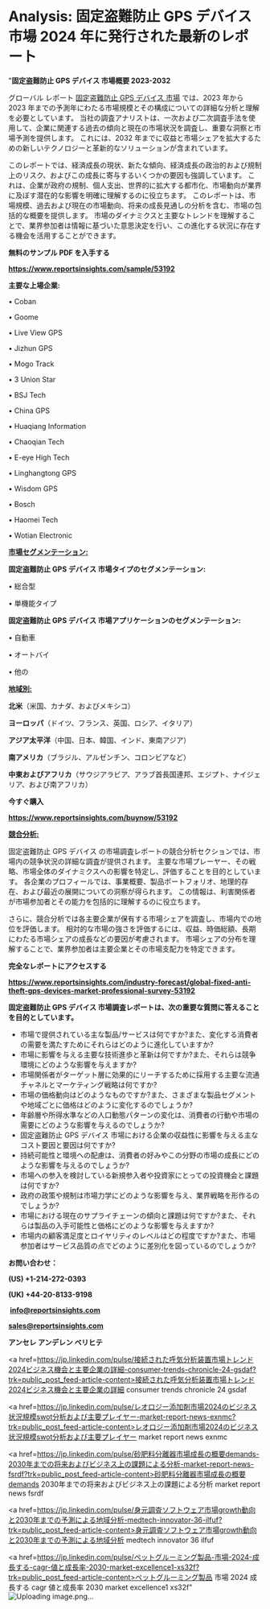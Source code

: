 # Analysis: 固定盗難防止 GPS デバイス市場 2024 年に発行された最新のレポート

"<strong>固定盗難防止 GPS デバイス 市場概要 2023-2032</strong>

グローバル レポート <a href=https://www.reportsinsights.com/sample/53192>固定盗難防止 GPS デバイス 市場</a> では、2023 年から 2023 年までの予測年にわたる市場規模とその構成についての詳細な分析と理解を必要としています。 当社の調査アナリストは、一次および二次調査手法を使用して、企業に関連する過去の傾向と現在の市場状況を調査し、重要な洞察と市場予測を提供します。 これには、2032 年までに収益と市場シェアを拡大​​するための新しいテクノロジーと革新的なソリューションが含まれています。

このレポートでは、経済成長の現状、新たな傾向、経済成長の政治的および規制上のリスク、およびこの成長に寄与するいくつかの要因も強調しています。 これは、企業が政府の規制、個人支出、世界的に拡大する都市化、市場動向が業界に及ぼす潜在的な影響を明確に理解するのに役立ちます。 このレポートは、市場規模、過去および現在の市場動向、将来の成長見通しの分析を含む、市場の包括的な概要を提供します。 市場のダイナミクスと主要なトレンドを理解することで、業界参加者は情報に基づいた意思決定を行い、この進化する状況に存在する機会を活用することができます。

<strong><b>無料のサンプル PDF を入手する</b></strong>

<a href=https://www.reportsinsights.com/sample/53192><strong><u>https://www.reportsinsights.com/sample/53192</u></strong></a>

<strong>主要な上場企業:</strong>

• Coban

• Goome

• Live View GPS

• Jizhun GPS

• Mogo Track

• 3 Union Star

• BSJ Tech

• China GPS

• Huaqiang Information

• Chaoqian Tech

• E-eye High Tech

• Linghangtong GPS

• Wisdom GPS

• Bosch

• Haomei Tech

• Wotian Electronic

<strong><u>市場セグメンテーション</u></strong><strong><u>:</u></strong>

<strong>固定盗難防止 GPS デバイス 市場タイプのセグメンテーション:</strong>

• 総合型

• 単機能タイプ

<strong>固定盗難防止 GPS デバイス 市場アプリケーションのセグメンテーション:</strong>

• 自動車

• オートバイ

• 他の

<strong><u>地域別</u></strong><strong><u>:</u></strong>

<strong>北米</strong>（米国、カナダ、およびメキシコ）

<strong>ヨーロッパ</strong>（ドイツ、フランス、英国、ロシア、イタリア）

<strong>アジア太平洋</strong>（中国、日本、韓国、インド、東南アジア）

<strong>南アメリカ</strong>（ブラジル、アルゼンチン、コロンビアなど）

<strong>中東およびアフリカ</strong>（サウジアラビア、アラブ首長国連邦、エジプト、ナイジェリア、および南アフリカ）

<strong>今すぐ購入</strong>

<a href=https://www.reportsinsights.com/buynow/53192><strong><u>https://www.reportsinsights.com/buynow/53192</u></strong></a>

<strong><u>競合分析:</u></strong>

固定盗難防止 GPS デバイス の市場調査レポートの競合分析セクションでは、市場内の競争状況の詳細な調査が提供されます。 主要な市場プレーヤー、その戦略、市場全体のダイナミクスへの影響を特定し、評価することを目的としています。 各企業のプロフィールでは、事業概要、製品ポートフォリオ、地理的存在、および最近の展開についての洞察が得られます。 この情報は、利害関係者が市場参加者とその能力を包括的に理解するのに役立ちます。

さらに、競合分析では各主要企業が保有する市場シェアを調査し、市場内での地位を評価します。 相対的な市場の強さを評価するには、収益、時価総額、長期にわたる市場シェアの成長などの要因が考慮されます。 市場シェアの分布を理解することで、業界参加者は主要企業とその市場支配力を特定できます。

<strong>完全なレポートにアクセスする</strong>

<a href=https://www.reportsinsights.com/industry-forecast/global-fixed-anti-theft-gps-devices-market-professional-survey-53192><strong><u><b>https://www.reportsinsights.com/industry-forecast/global-fixed-anti-theft-gps-devices-market-professional-survey-53192</b></u></strong></a>

<strong><b>固定盗難防止 GPS デバイス 市場調査レポートは、次の重要な質問に答えることを目的としています。</b></strong>
<ul>
  <li>市場で提供されている主な製品/サービスは何ですか?また、変化する消費者の需要を満たすためにそれらはどのように進化していますか?</li>
  <li>市場に影響を与える主要な技術進歩と革新は何ですか?また、それらは競争環境にどのような影響を与えますか?</li>
  <li>市場関係者がターゲット層に効果的にリーチするために採用する主要な流通チャネルとマーケティング戦略は何ですか?</li>
  <li>市場の価格動向はどのようなものですか?また、さまざまな製品セグメントや地域ごとに価格はどのように変化するのでしょうか?</li>
  <li>年齢層や所得水準などの人口動態パターンの変化は、消費者の行動や市場の需要にどのような影響を与えるのでしょうか?</li>
  <li>固定盗難防止 GPS デバイス 市場における企業の収益性に影響を与える主なコスト要因と要因は何ですか?</li>
  <li>持続可能性と環境への配慮は、消費者の好みやこの分野の市場の成長にどのような影響を与えるのでしょうか?</li>
  <li>市場への参入を検討している新規参入者や投資家にとっての投資機会と課題は何ですか?</li>
  <li>政府の政策や規制は市場力学にどのような影響を与え、業界戦略を形作るのでしょうか?</li>
  <li>市場における現在のサプライチェーンの傾向と課題は何ですか?また、それらは製品の入手可能性と価格にどのような影響を与えますか?</li>
  <li>市場内の顧客満足度とロイヤリティのレベルはどの程度ですか?また、市場参加者はサービス品質の点でどのように差別化を図っているのでしょうか?</li>
</ul>
<strong>お問い合わせ：</strong>

<strong>(US) +1-214-272-0393</strong>

<strong>(UK) +44-20-8133-9198</strong>

<strong> </strong><a href=info@reportsinsights.com><strong><u>info@reportsinsights.com</u></strong></a>

<a href=sales@reportsinsights.com><strong><u>sales@reportsinsights.com</u></strong></a>

<strong>アンセレ アンデレン ベリヒテ</strong>

<a href=https://jp.linkedin.com/pulse/接続された呼気分析装置市場トレンド2024ビジネス機会と主要企業の詳細-consumer-trends-chronicle-24-gsdaf?trk=public_post_feed-article-content>接続された呼気分析装置市場トレンド2024ビジネス機会と主要企業の詳細 consumer trends chronicle 24 gsdaf</a>

<a href=https://jp.linkedin.com/pulse/レオロジー添加剤市場2024のビジネス状況規模swot分析および主要プレイヤー-market-report-news-exnmc?trk=public_post_feed-article-content>レオロジー添加剤市場2024のビジネス状況規模swot分析および主要プレイヤー market report news exnmc</a>

<a href=https://jp.linkedin.com/pulse/砂肥料分離器市場成長の概要demands-2030年までの将来およびビジネス上の課題による分析-market-report-news-fsrdf?trk=public_post_feed-article-content>砂肥料分離器市場成長の概要demands 2030年までの将来およびビジネス上の課題による分析 market report news fsrdf</a>

<a href=https://jp.linkedin.com/pulse/身元調査ソフトウェア市場growth動向と2030年までの予測による地域分析-medtech-innovator-36-ilfuf?trk=public_post_feed-article-content>身元調査ソフトウェア市場growth動向と2030年までの予測による地域分析 medtech innovator 36 ilfuf</a>

<a href=https://jp.linkedin.com/pulse/ペットグルーミング製品-市場-2024-成長する-cagr-値と成長率-2030-market-excellence1-xs32f?trk=public_post_feed-article-content>ペットグルーミング製品 市場 2024 成長する cagr 値と成長率 2030 market excellence1 xs32f</a>"
![Uploading image.png…]()
